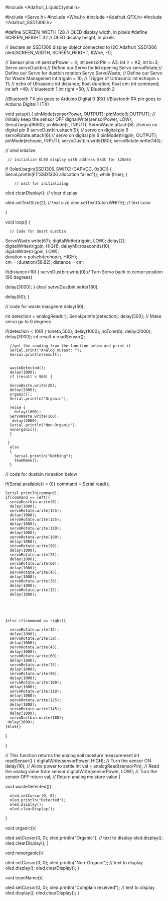 #include <Adafruit_LiquidCrystal.h>




#include <Servo.h> 
#include <Wire.h>
#include <Adafruit_GFX.h>
#include <Adafruit_SSD1306.h>


#define SCREEN_WIDTH 128 // OLED display width,  in pixels
#define SCREEN_HEIGHT 32 // OLED display height, in pixels

// declare an SSD1306 display object connected to I2C
Adafruit_SSD1306 oled(SCREEN_WIDTH, SCREEN_HEIGHT, &Wire, -1);


// Sensor pins
int sensorPower = 4;
int sensorPin = A3;
int ir = A2;
int b=3;
Servo servoDustbin;// Define our Servo for lid opening
Servo servoRotate;// Define our Servo for dustbin rotation
Servo ServoWaste; // Define our Servo for Waste Managemet
int trigpin = 10; // Trigger of Ultrasonic
int echopin = 11; // echo of Ultrasonic
int distance; 
float duration;
float cm;
int command; 
int left =49; // bluetooth 1
int right =50;  // Bluetooth 2

//Bluetooth TX pin goes to Arduino Digital 0 (RX)
//Bluetooth RX pin goes to Arduino Digital 1 (TX)



void setup() {
  pinMode(sensorPower, OUTPUT);
  pinMode(b,OUTPUT);
  // Initially keep the sensor OFF
  digitalWrite(sensorPower, LOW);
  Serial.begin(9600);
  pinMode(ir, INPUT);
  ServoWaste.attach(8); //servo on digital pin 8
  servoDustbin.attach(9); // servo on digital pin 9
  servoRotate.attach(6);// servo on digital pin 6
  pinMode(trigpin, OUTPUT);
  pinMode(echopin, INPUT);
  servoDustbin.write(180);
  servoRotate.write(145);

  // oled intialize

     // initialize OLED display with address 0x3C for 128x64
if (!oled.begin(SSD1306_SWITCHCAPVCC, 0x3C)) {
Serial.println(F("SSD1306 allocation failed"));
while (true);
  }

        // wait for initializing
oled.clearDisplay(); // clear display

oled.setTextSize(2);          // text size
oled.setTextColor(WHITE);     // text color


  
}

void loop() {

      // Code for Smart dustbin
ServoWaste.write(67);
digitalWrite(trigpin, LOW);
delay(2);  
digitalWrite(trigpin, HIGH);
delayMicroseconds(10);  
digitalWrite(trigpin, LOW);  
duration = pulseIn(echopin, HIGH);  
cm = (duration/58.82);
distance = cm;

if(distance<10)
  {
servoDustbin.write(0);// Turn Servo back to center position (90 degrees)

delay(3000); 
  }
else{
servoDustbin.write(180);

delay(50);
  }
  
// code for waste maageent
delay(50);
 
  
  int detection = analogRead(ir);
  Serial.println(detection);
  delay(500);
  // Make servo go to 0 degrees 
    

  if(detection < 100)
    { 
      tone(b,500);
      delay(1000);
      noTone(b);
      delay(2000);
      delay(3000);
      int result = readSensor();
      
  
      //get the reading from the function below and print it
      Serial.print("Analog output: ");
      Serial.println(result);
      

      wasteDetected();
      delay(1000);
      if (result < 980) {

      ServoWaste.write(20); 
      delay(2000); 
      organic();
      Serial.println("Organic");
      
      }else {
        delay(1000);
      ServoWaste.write(160); 
       delay(2000);
      Serial.println("Non-Organic");
      nonorganic();
      }
      
     }
      else
      {
        Serial.println("Nothing");
        teamName();
      }

// code for dustbin roraation below

if(Serial.available() > 0){ 
    command = Serial.read(); 
     
      
    Serial.println(command);
    if(command == left){
      servoDustbin.write(0);
      delay(1000);
      servoRotate.write(145);
      delay(1000);
      servoRotate.write(125);
      delay(1000);
      servoRotate.write(110);
      delay(1000);
      servoRotate.write(100);
      delay(1000);
      servoRotate.write(90);
      delay(1000);
      servoRotate.write(75);
      delay(1000);
      servoRotate.write(60);
      delay(1000);
      servoRotate.write(45);
      delay(1000);
      servoRotate.write(30);
      delay(1000);
      servoRotate.write(15);
      delay(1000);
      
      
      
      
      
    }else if(command == right){
      
      servoRotate.write(15);
      delay(1000);
      servoRotate.write(30);
      delay(1000);
      servoRotate.write(45);
      delay(1000);
      servoRotate.write(60);
      delay(1000);
      servoRotate.write(75);
      delay(1000);
      servoRotate.write(90);
      delay(1000);
      servoRotate.write(100);
      delay(1000);
      servoRotate.write(110);
      delay(1000);
      servoRotate.write(125);
      delay(1000);
      servoRotate.write(145);
      delay(1000);
      servoDustbin.write(180);
     delay(1000);
    }else{}
    
   
  }

  
    
  
}

//  This function returns the analog soil moisture measurement
int readSensor() {
  digitalWrite(sensorPower, HIGH);  // Turn the sensor ON
  delay(10);              // Allow power to settle
  int val = analogRead(sensorPin);  // Read the analog value form sensor
  digitalWrite(sensorPower, LOW);   // Turn the sensor OFF
  return val;             // Return analog moisture value
}

void wasteDetected(){

      oled.setCursor(0, 0);
      oled.println("Detected");
      oled.display();
      oled.clearDisplay();
  }

void organic(){

oled.setCursor(0, 0);
oled.println("Organic"); // text to display
oled.display();
oled.clearDisplay();
  }  

void nonorganic(){

oled.setCursor(0, 0);
oled.println("Non-Organic"); // text to display
oled.display();
oled.clearDisplay();
  }  

  void teamName(){

oled.setCursor(0, 0);
oled.println("Complain recieved"); // text to display
oled.display();
oled.clearDisplay();
  } 


